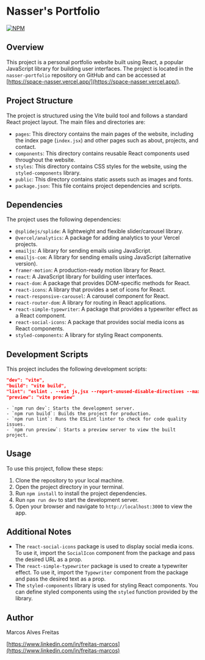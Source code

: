 
# Nasser's Portfolio
[![NPM](https://img.shields.io/npm/l/react)](https://github.com/Freitas-MA/nasser-portfolio/blob/main/LICENSE.md) 

## Overview

This project is a personal portfolio website built using React, a popular JavaScript library for building user interfaces. The project is located in the `nasser-portfolio` repository on GitHub and can be accessed at [https://space-nasser.vercel.app/](https://space-nasser.vercel.app/).

## Project Structure

The project is structured using the Vite build tool and follows a standard React project layout. The main files and directories are:

- `pages`: This directory contains the main pages of the website, including the index page (`index.jsx`) and other pages such as about, projects, and contact.
- `components`: This directory contains reusable React components used throughout the website.
- `styles`: This directory contains CSS styles for the website, using the `styled-components` library.
- `public`: This directory contains static assets such as images and fonts.
- `package.json`: This file contains project dependencies and scripts.

## Dependencies

The project uses the following dependencies:

- `@splidejs/splide`: A lightweight and flexible slider/carousel library.
- `@vercel/analytics`: A package for adding analytics to your Vercel projects.
- `emailjs`: A library for sending emails using JavaScript.
- `emailjs-com`: A library for sending emails using JavaScript (alternative version).
- `framer-motion`: A production-ready motion library for React.
- `react`: A JavaScript library for building user interfaces.
- `react-dom`: A package that provides DOM-specific methods for React.
- `react-icons`: A library that provides a set of icons for React.
- `react-responsive-carousel`: A carousel component for React.
- `react-router-dom`: A library for routing in React applications.
- `react-simple-typewriter`: A package that provides a typewriter effect as a React component.
- `react-social-icons`: A package that provides social media icons as React components.
- `styled-components`: A library for styling React components.

## Development Scripts

This project includes the following development scripts:

```json
"dev": "vite",
"build": "vite build",
"lint": "eslint . --ext js,jsx --report-unused-disable-directives --max-warnings 0",
"preview": "vite preview"
```

```
- `npm run dev`: Starts the development server.
- `npm run build`: Builds the project for production.
- `npm run lint`: Runs the ESLint linter to check for code quality issues.
- `npm run preview`: Starts a preview server to view the built project.
```

## Usage

To use this project, follow these steps:

1. Clone the repository to your local machine.
2. Open the project directory in your terminal.
3. Run `npm install` to install the project dependencies.
4. Run `npm run dev` to start the development server.
5. Open your browser and navigate to `http://localhost:3000` to view the app.

## Additional Notes

- The `react-social-icons` package is used to display social media icons. To use it, import the `SocialIcon` component from the package and pass the desired URL as a prop.
- The `react-simple-typewriter` package is used to create a typewriter effect. To use it, import the `Typewriter` component from the package and pass the desired text as a prop.
- The `styled-components` library is used for styling React components. You can define styled components using the `styled` function provided by the library.

## Author

Marcos Alves Freitas

[https://www.linkedin.com/in/freitas-marcos](https://www.linkedin.com/in/freitas-marcos)
